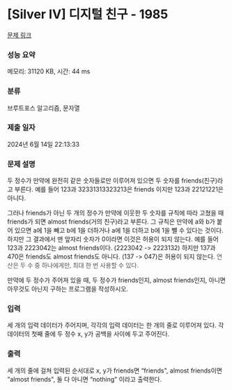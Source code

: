 # [Silver IV] 디지털 친구 - 1985 

[문제 링크](https://www.acmicpc.net/problem/1985) 

### 성능 요약

메모리: 31120 KB, 시간: 44 ms

### 분류

브루트포스 알고리즘, 문자열

### 제출 일자

2024년 6월 14일 22:13:33

### 문제 설명

<p>두 정수가 만약에 완전히 같은 숫자들로만 이루어져 있으면 두 숫자를 friends(친구)라고 부른다. 예를 들어 123과 32331313323213은 friends 이지만 123과 22121221은 아니다.</p>

<p>그러나 friends가 아닌 두 개의 정수가 만약에 이웃한 두 숫자를 규칙에 따라 고쳤을 때 friends가 되면 almost friends(거의 친구)라고 부른다. 그 규칙은 만약에 a와 b가 붙어 있으면 a에 1을 빼고 b에 1을 더하거나 a에 1을 더하고 b에 1을 뺄 수 있다는 것이다. 하지만 그 결과에서 맨 앞자리 숫자가 0이라면 이것은 허용이 되지 않는다. 예를 들어 123과 2223042는 almost friends이다. (2223042 -> 2223132) 하지만 137과 470은 friends도 almost friends도 아니다. (137 -> 047)은 허용이 되지 않는다. <span style="color:#555555; font-family:open sans,helvetica neue,helvetica,arial,apple sd gothic neo,noto sans cjk kr,noto sans kr,나눔바른고딕,나눔고딕,nanumgothic,맑은고딕,malgun gothic,nanum gothic,sans-serif">연산은 두 수 중 하나에게만, 최대 한 번 사용할 수 있다.</span></p>

<p>만약에 두 정수가 주어져 있을 때, 두 정수가 friends인지, almost friends인지, 아니면 아무것도 아닌지 구하는 프로그램을 작성하시오.</p>

### 입력 

 <p>세 개의 입력 데이터가 주어지며, 각각의 입력 데이터는 한 개의 줄로 이루어져 있다. 각 데이터의 첫째 줄에 두 정수 x, y가 공백을 사이에 두고 주어진다.</p>

### 출력 

 <p>세 개의 줄에 걸쳐 입력된 순서대로 x, y가 friends면 “friends", almost friends이면 ”almost friends", 둘 다 아니면 “nothing" 이라고 출력한다.</p>

